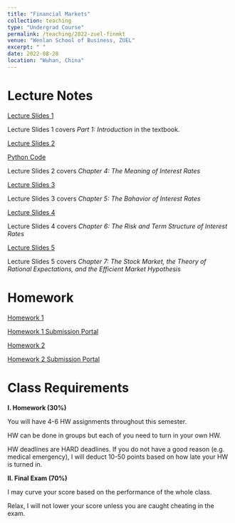 ```yaml
---
title: "Financial Markets"
collection: teaching
type: "Undergrad Course"
permalink: /teaching/2022-zuel-finmkt
venue: "Wenlan School of Business, ZUEL"
excerpt: " "
date: 2022-08-28
location: "Wuhan, China"
---
```


# Lecture Notes

[Lecture Slides 1](https://github.com/Anonymous-Y/my_website/blob/bcfdf8be15eca456d62d7428221430974a8aa5fc/files/ZUEL/financial_markets/FinancialMarket_1.pdf)

Lecture Slides 1 covers *Part 1: Introduction* in the textbook.

[Lecture Slides 2](https://github.com/Anonymous-Y/my_website/blob/8b68525b5ad5010393de2da546e18cdd53f9b2e0/files/ZUEL/financial_markets/FinancialMarket_2.pdf)

[Python Code](https://github.com/Anonymous-Y/my_website/blob/accd93688723f9676324c1624099bf42b5a6ddfe/files/ZUEL/financial_markets/numpy_financial_fun.py)

Lecture Slides 2 covers *Chapter 4: The Meaning of Interest Rates*

[Lecture Slides 3](https://github.com/Anonymous-Y/my_website/blob/8b68525b5ad5010393de2da546e18cdd53f9b2e0/files/ZUEL/financial_markets/FinancialMarket_3.pdf)

Lecture Slides 3 covers *Chapter 5: The Bahavior of Interest Rates*

[Lecture Slides 4](https://github.com/Anonymous-Y/my_website/blob/1876b2384ff5e7bad9e4cbaa0d8c0f947d49a244/files/ZUEL/financial_markets/FinancialMarket_4.pdf)

Lecture Slides 4 covers *Chapter 6: The Risk and Term Structure of Interest Rates*

[Lecture Slides 5](https://github.com/Anonymous-Y/my_website/blob/1876b2384ff5e7bad9e4cbaa0d8c0f947d49a244/files/ZUEL/financial_markets/FinancialMarket_5.pdf)

Lecture Slides 5 covers *Chapter 7: The Stock Market, the Theory of Rational Expectations, and the Efficient Market Hypothesis*


# Homework

[Homework 1](https://github.com/Anonymous-Y/my_website/blob/523e0ca5bc51ea819890fab4e670931039aeaddf/files/ZUEL/financial_markets/Financial%20Markets%20Homework%201.pdf)

[Homework 1 Submission Portal](https://docs.qq.com/form/page/DU1FtT2xEamVaYUdh)

[Homework 2](https://github.com/Anonymous-Y/my_website/blob/1876b2384ff5e7bad9e4cbaa0d8c0f947d49a244/files/ZUEL/financial_markets/Financial%20Markets%20Homework%202.pdf)

[Homework 2 Submission Portal](https://docs.qq.com/form/page/DU1RkVnJ1dGhwRXBN)


# Class Requirements

**I. Homework (30%)**

You will have 4-6 HW assignments throughout this semester.

HW can be done in groups but each of you need to turn in your own HW.

HW deadlines are HARD deadlines. If you do not have a good reason (e.g. medical emergency), I will deduct 10-50 points based on how late your HW is turned in.

**II. Final Exam (70%)**

I may curve your score based on the performance of the whole class. 

Relax, I will not lower your score unless you are caught cheating in the exam. 

